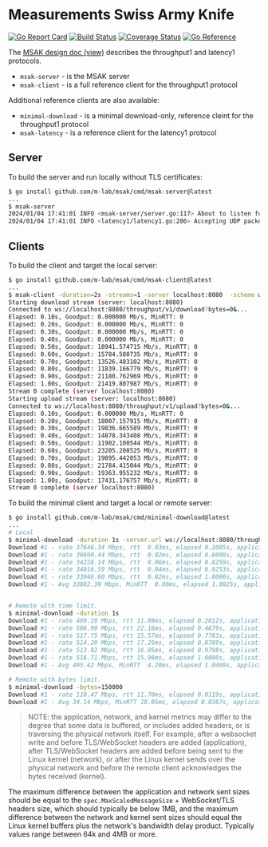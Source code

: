 # Measurements Swiss Army Knife

[![Go Report Card](https://goreportcard.com/badge/github.com/m-lab/msak)](https://goreportcard.com/report/github.com/m-lab/msak)
[![Build Status](https://github.com/m-lab/msak/actions/workflows/test.yml/badge.svg?branch=main)](https://github.com/m-lab/msak/actions/workflows/test.yml)
[![Coverage Status](https://coveralls.io/repos/github/m-lab/msak/badge.svg?branch=main)](https://coveralls.io/github/m-lab/msak?branch=main)
[![Go Reference](https://pkg.go.dev/badge/github.com/m-lab/msak.svg)](https://pkg.go.dev/github.com/m-lab/msak)

The [MSAK design doc (view)][1] describes the throughput1 and latency1 protocols.

[1]: https://docs.google.com/document/d/1OmKXGhQe2mT1gSXI2NT_SxvnKu5OHpBGIYpoWNJwmWA/edit

* `msak-server` - is the MSAK server
* `msak-client` - is a full reference client for the throughput1 protocol

Additional reference clients are also available:

* `minimal-download` - is a minimal download-only, reference cleint for the throughput1 protocol
* `msak-latency` - is a reference client for the latency1 protocol

## Server

To build the server and run locally without TLS certificates:

```sh
$ go install github.com/m-lab/msak/cmd/msak-server@latest
...
$ msak-server
2024/01/04 17:41:01 INFO <msak-server/server.go:117> About to listen for ws tests endpoint=:8080
2024/01/04 17:41:01 INFO <latency1/latency1.go:286> Accepting UDP packets...
```

## Clients

To build the client and target the local server:

```sh
$ go install github.com/m-lab/msak/cmd/msak-client@latest
...
$ msak-client -duration=2s -streams=1 -server localhost:8080  -scheme ws
Starting download stream (server: localhost:8080)
Connected to ws://localhost:8080/throughput/v1/download?bytes=0&...
Elapsed: 0.10s, Goodput: 0.000000 Mb/s, MinRTT: 0
Elapsed: 0.20s, Goodput: 0.000000 Mb/s, MinRTT: 0
Elapsed: 0.30s, Goodput: 0.000000 Mb/s, MinRTT: 0
Elapsed: 0.40s, Goodput: 0.000000 Mb/s, MinRTT: 0
Elapsed: 0.50s, Goodput: 18941.574715 Mb/s, MinRTT: 0
Elapsed: 0.60s, Goodput: 15784.580735 Mb/s, MinRTT: 0
Elapsed: 0.70s, Goodput: 13526.483102 Mb/s, MinRTT: 0
Elapsed: 0.80s, Goodput: 11839.166779 Mb/s, MinRTT: 0
Elapsed: 0.90s, Goodput: 21180.762969 Mb/s, MinRTT: 0
Elapsed: 1.00s, Goodput: 21419.807987 Mb/s, MinRTT: 0
Stream 0 complete (server localhost:8080)
Starting upload stream (server: localhost:8080)
Connected to ws://localhost:8080/throughput/v1/upload?bytes=0&...
Elapsed: 0.10s, Goodput: 0.000000 Mb/s, MinRTT: 0
Elapsed: 0.20s, Goodput: 18007.157915 Mb/s, MinRTT: 0
Elapsed: 0.30s, Goodput: 19836.665589 Mb/s, MinRTT: 0
Elapsed: 0.40s, Goodput: 14878.343408 Mb/s, MinRTT: 0
Elapsed: 0.50s, Goodput: 11902.100544 Mb/s, MinRTT: 0
Elapsed: 0.60s, Goodput: 23205.208525 Mb/s, MinRTT: 0
Elapsed: 0.70s, Goodput: 19895.442053 Mb/s, MinRTT: 0
Elapsed: 0.80s, Goodput: 21784.415044 Mb/s, MinRTT: 0
Elapsed: 0.90s, Goodput: 19363.955232 Mb/s, MinRTT: 0
Elapsed: 1.00s, Goodput: 17431.176757 Mb/s, MinRTT: 0
Stream 0 complete (server localhost:8080)
```

To build the minimal client and target a local or remote server:

```sh
$ go install github.com/m-lab/msak/cmd/minimal-download@latest
...
# Local
$ minimal-download -duration 1s -server.url ws://localhost:8080/throughput/v1/download
Download #1 - rate 37646.34 Mbps, rtt  0.03ms, elapsed 0.2005s, application r/w: 0/944766976, network r/w: 0/943727864 kernel* r/w: 538/940629967
Download #1 - rate 36690.44 Mbps, rtt  0.02ms, elapsed 0.6009s, application r/w: 0/2756707483, network r/w: 0/2755685655 kernel* r/w: 538/2752249838
Download #1 - rate 34228.14 Mbps, rtt  0.06ms, elapsed 0.8259s, application r/w: 0/3534752935, network r/w: 0/3533738535 kernel* r/w: 538/3530874047
Download #1 - rate 34016.59 Mbps, rtt  0.04ms, elapsed 0.9253s, application r/w: 0/3935309999, network r/w: 0/3934299423 kernel* r/w: 538/3931040660
Download #1 - rate 33946.60 Mbps, rtt  0.02ms, elapsed 1.0006s, application r/w: 0/4245689527, network r/w: 0/4245730501 kernel* r/w: 538/4243256029
Download #1 - Avg 33882.39 Mbps, MinRTT  0.00ms, elapsed 1.0025s, application r/w: 0/4245690561


# Remote with time limit.
$ minimal-download -duration 1s
Download #1 - rate 469.19 Mbps, rtt 11.89ms, elapsed 0.2012s, application r/w: 0/12582912, network r/w: 0/11798314 kernel* r/w: 1304/8338096
Download #1 - rate 506.90 Mbps, rtt 22.16ms, elapsed 0.4679s, application r/w: 0/30409859, network r/w: 0/29649767 kernel* r/w: 1304/26703080
Download #1 - rate 517.75 Mbps, rtt 15.57ms, elapsed 0.7783s, application r/w: 0/50333840, network r/w: 0/50372216 kernel* r/w: 1304/47179248
Download #1 - rate 514.20 Mbps, rtt 17.25ms, elapsed 0.8789s, application r/w: 0/56626332, network r/w: 0/56492908 kernel* r/w: 1304/53583752
Download #1 - rate 513.92 Mbps, rtt 16.05ms, elapsed 0.9798s, application r/w: 0/62918825, network r/w: 0/62941721 kernel* r/w: 1304/60156224
Download #1 - rate 516.71 Mbps, rtt 15.96ms, elapsed 1.0080s, application r/w: 0/65017014, network r/w: 0/65108472 kernel* r/w: 1304/61950296
Download #1 - Avg 495.42 Mbps, MinRTT  4.28ms, elapsed 1.0499s, application r/w: 0/65018054

# Remote with bytes limit.
$ minimal-download -bytes=150000
Download #1 - rate 110.47 Mbps, rtt 11.70ms, elapsed 0.0119s, application r/w: 0/150000, network r/w: 0/164976 kernel* r/w: 1309/14594
Download #1 - Avg 34.14 Mbps, MinRTT 10.05ms, elapsed 0.0387s, application r/w: 0/164974
```

> NOTE: the application, network, and kernel metrics may differ to the degree
that some data is buffered, or includes added headers, or is traversing the
physical network itself. For example, after a websocket write and before
TLS/WebSocket headers are added (application), after TLS/WebSocket headers are
added before being sent to the Linux kernel (network), or after the Linux kernel
sends over the physical network and before the remote client acknowledges the
bytes received (kernel).

The maximum difference between the application and network sent sizes should be
equal to the `spec.MaxScaledMessageSize` + WebSocket/TLS headers size, which
should typically be below 1MB, and the maximum difference between the network
and kernel sent sizes should equal the Linux kernel buffers plus the network's
bandwidth delay product. Typically values range between 64k and 4MB or more.
